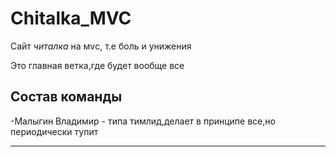 # Chitalka_MVC
Сайт *читалка* на мvс, т.е боль и унижения

Это главная ветка,где будет вообще все

Состав команды
-------------------------

-Малыгин Владимир - типа тимлид,делает в принципе все,но периодически тупит

-------------------------
